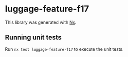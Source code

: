 # luggage-feature-f17

This library was generated with [Nx](https://nx.dev).

## Running unit tests

Run `nx test luggage-feature-f17` to execute the unit tests.

